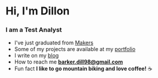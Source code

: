 <center>
<h1 align="left">Hi, I'm Dillon</h1>
<h3 align="left">I am a Test Analyst</h3>

<div align="left">
  
- I've just graduated from [Makers](https://makers.tech/)
- Some of my projects are available at my [portfolio](https://dillonbarker.github.io/)
- I write on my [blog](https://dillonbarker.github.io/blog/)
- How to reach me **barker.dill98@gmail.com**
- Fun fact **I like to go mountain biking and love coffee!** ☕

</div>


